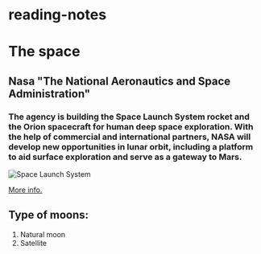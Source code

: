 # reading-notes
# The space

## Nasa "The National Aeronautics and Space Administration"

### The agency is building the Space Launch System rocket and the Orion spacecraft for human deep space exploration. With the help of commercial and international partners, NASA will develop new opportunities in lunar orbit, including a platform to aid surface exploration and serve as a gateway to Mars.

![Space Launch System](https://www.nasa.gov/sites/default/files/thumbnails/image/screen_shot_2020-11-21_at_12.17.43_pm_0.png)

[More info.](https://www.nasa.gov/)

## Type of moons:
1. Natural moon 
2. Satellite
